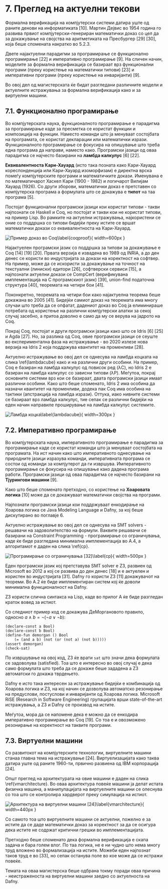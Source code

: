 # 7. Преглед на актуелни текови

Формална верификација на компјутерски системи датира уште од раните денови на информатиката [10]. Мартин Дејвис во 1954 година го развива првиот компјутерски-генериран математички доказ со цел да за докажување на својства на аритметиката на Пресбургер [29] [30], која беше спомената накратко во 5.2.3.

Двете најактуелни парадигми за програмирање се функционално програмирање [22] и императивно програмирање [9]. На сличен начин, моделите за формална верификација се базираат врз функционални програми (преку користење на математички типови) [23] и императивни програми (преку користење на инваријанти) [9].

Во овој дел од магистерската ќе бидат разгледани различните модели и актуелните истражувања за формална верификација како и за виртуелни машини.

## 7.1. Функционално програмирање

Во компјутерската наука, функционалното програмирање е парадигма за програмирање каде за пресметка се користат функции и композиција на функции. Наместо команди што ја менуваат состојбата на програмата, се користат декларации или математички изрази. Функционалното програмирање се фокусира на опишување што треба една програма да направи, наместо како. Програмски јазици од оваа парадигма се најчесто базирани на **ламбда калкулус** [6] [22].

**Еквивалентноста Кари-Хауард** (исто така позната како Кари-Хауард кореспонденција или Кари-Хауард изоморфизам) е директна врска помеѓу компјутерските програми и математичките докази. Именувана е по математичарот Хаскел Кари (1900 - 1982) и логичарот Вилијам Хауард (1926). Со други зборови, математички доказ е претставен со компјутерска програма а формулата што се докажува е **типот** на таа програма [5].

Постојат функционални програмски јазици кои користат типови - такви најпознати се Haskell и Coq, но постојат и такви кои не користат типови, на пример Lisp. Во рамките на актуелни истражувања, најкористени се оние со поддршка со типови бидејќи преку истите се вршат математички докази со еквивалентноста на Кари-Хауард.

![Пример доказ во Coq\label{coqproof}](images/coqproof.png){ width=600px }

Најактуелен програмски јазик со поддршка за типови за докажување е Coq [14] [19] [20]. Првата верзија е извадена во 1989 од INRIA, а до ден денес се користи во индустријата за докази на коректност на софтвер. На пример, може да се искористи за докажување на точност на текстуални (линиски) едитори [26], софтверски сервиси [15], a најпознати актуелни докази се CompCert (верификувана имплементација на C програмскиот јазик) [39], union-find податочна структура [40], теоремата на четири бои [41].

Поконкретно, теоремата на четири бои како најактуелна теорема беше докажана во 2005 [41]. Бидејќи самиот доказ на теоремата има многу случаи што треба да се опфатат, дадениот доказ во Coq ја елиминираше потребата од користење на различни компјутерски алатки за секој случај засебно, а притоа доволно е само да му се верува на јадрото на Coq.

Покрај Coq, постојат и други програмски јазици како што се Idris [6] [25] и Agda [27]. Но, за разлика од Coq, овие програмски јазици се сеуште во експериментална фаза на истражување - во 2020 излезе нова верзија на Idris 2 која поддржува квантитет на променливи [28].

Актуелно истражување во овој дел се однесува на ламбда коцката на слика \ref{lambdacube} како и на различни други особини. На пример, Coq е базиран на ламбда калкулус од повисок ред (λC), но Idris 2 е базиран на ламбда калкулус со зависни типови (λP). Меѓутоа, покрај основните системи врз кои се базираат, двата програмски јазици имаат различни особини. Како што беше споменато, Idris 2 има особина да назначи квантитет на променливи, додека пак Coq има особина на тактики (апстракција на ламбда изрази). Оттука, иако нивните системи се базираат врз ламбда калкулус, тие сепак се различни бидејќи на еден начин направиле проширување на ламбда калкулус системите.

![Ламбда коцка\label{lambdacube}](images/lambdacube.png){ width=300px }

## 7.2. Императивно програмирање

Во компјутерската наука, императивното програмирање е парадигма за програмирање каде се користат команди што ја менуваат состојбата на програмата. На ист начин како што императивното однесување на природните јазици изразува команди, императивната програма се состои од команди за компјутерот да ги извршува. Императивното програмирање се фокусира на опишување како дадена програма работи. Програмски јазици од оваа парадигма се најчесто базирани на **Тјурингови машини** [9].

Како што беше споменато претходно, со користење на **Хоаровата логика** [10] може да се докажуваат математички својства на програми.

Најпознати програмски јазици кои поддржуваат енкодирање на Хоарова логика се Java Modeling Language и Dafny, за кој беше дискутирано во поглавје 6.

Актуелно истражување во овој дел се однесува на SMT solvers - решавачи на задоволителство на формули. Ваквите решавачи се базирани на Constraint Programming - програмирање со ограничувања, каде ќе биде разгледана минимална имплементација во А.4, а алгоритамот е даден на слика \ref{cp}.

![Програмирање со ограничувања [32]\label{cp}](images/cp.jpeg){ width=500px }

Еден програмски јазик кој претставува SMT solver e Z3, развиен од Microsoft во 2012 а кој се развива до ден денес [18] и е актуелен и користен во индустријата [31]. Dafny го користи Z3 [11] докажувачот на теореми. Во А.2 ќе биде имплементиран систем кој ќе доволи минимална функционалност на Dafny.

Z3 користи слична синтакса на Lisp, каде во прилог А ќе биде разгледан краток вовед за истиот.

Со следниот пример код се докажува ДеМоргановото правило, односно $a \land b = \neg (\neg a \lor \neg b)$:

```{language=racket}
(declare-const a Bool)
(declare-const b Bool)
(define-fun demorgan () Bool
    (= (and a b) (not (or (not a) (not b)))))
(assert demorgan)
(check-sat)
```

По извршување на овој код, Z3 ќе врати `sat` што значи дека формулата се задоволува (satisfied). Тоа што е интересно во овој случај е дека само формулата што треба да се докаже беше зададена а Z3 автоматски го докажа тврдењето.

Dafny е исто така интересен за истражување бидејќи е комбинација од Хоарова логика и Z3, на кој начин се дозволува автоматско резонирање на предуслови, постуслови и инваријанти од Хоарова логика. Microsoft RiSE (Research in Software Engineering) групацијата врши state-of-the-art истражувања, а Z3 и Dafny се производ на истите.

Меѓутоа, мора да се напомене дека е можно да се енкодира императивно програмирање во Coq [19]. Со тоа е и овозможено резонирање на коректност на таквите програми.

## 7.3. Виртуелни машини

Со развитокот на компјутерските технологии, виртуелните машини станаа главна тема на истражување [24]. Виртуелизацијата како таква датира уште од раните 1960-ти, првично развиена од IBM корпорација [24].

Општ преглед на архитектурата на овие машини е даден на слика \ref{vmarchitecture}. Во оваа архитектура повеќе машини ја делат истата физичка машина, а манипулацијата на виртуелните машини се олеснува со тоа што се контролира хардверот преку симулација на истиот.

![Архитектура на виртуелни машини [24]\label{vmarchitecture}](images/vmarchitecture.png){ width=440px }

Со самото тоа што виртуелните машини се актуелни, пожелно е за истите да се даде математички доказ за коректност за да се осигура дека истите не содржат критични грешки во имплементацијата.

Претходно беше споменато дека формална верификација е скапа задача и бара голем влог. По таа логика, не е ни чудно што нема многу труд вложено во формализација на истите. Можеби еден најпознат таков труд е во [33], но сепак останува поле во кое може да се истражи повеќе.

Темата на оваа магистерска беше одбрана токму поради оваа причина - неистраженоста на виртуелни машини заедно со актуелноста на Dafny.
